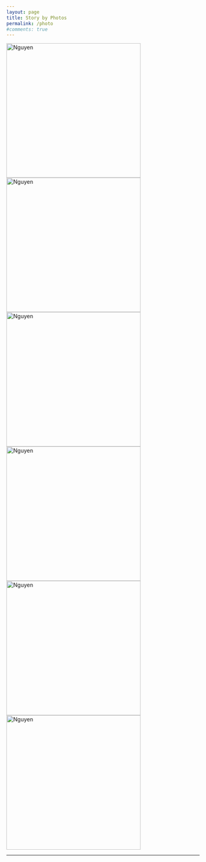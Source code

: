 ```yaml
---
layout: page
title: Story by Photos
permalink: /photo
#comments: true
---
```

<img src="{{site.baseurl}}/assets/images/Profile_nguyen_01.jpg" alt="Nguyen" style="height: 350px"/>

<img src="{{site.baseurl}}/assets/images/Profile_nguyen_01.jpg" alt="Nguyen" style="height: 350px"/>

<img src="{{site.baseurl}}/assets/images/Profile_nguyen_01.jpg" alt="Nguyen" style="height: 350px"/>

<img src="{{site.baseurl}}/assets/images/Profile_nguyen_01.jpg" alt="Nguyen" style="height: 350px"/>

<img src="{{site.baseurl}}/assets/images/Profile_nguyen_01.jpg" alt="Nguyen" style="height: 350px"/>

<img src="{{site.baseurl}}/assets/images/Profile_nguyen_01.jpg" alt="Nguyen" style="height: 350px"/>

 
<hr>